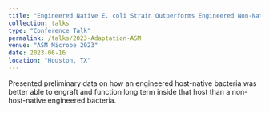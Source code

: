 ```yaml
---
title: "Engineered Native E. coli Strain Outperforms Engineered Non-Native Strain in Conventionally-Raised Murine Gut over 10 Months"
collection: talks
type: "Conference Talk"
permalink: /talks/2023-Adaptation-ASM
venue: "ASM Microbe 2023"
date: 2023-06-16
location: "Houston, TX"
---
```


Presented preliminary data on how an engineered host-native bacteria was better able to engraft and function long term inside that host than a non-host-native engineered bacteria. 
